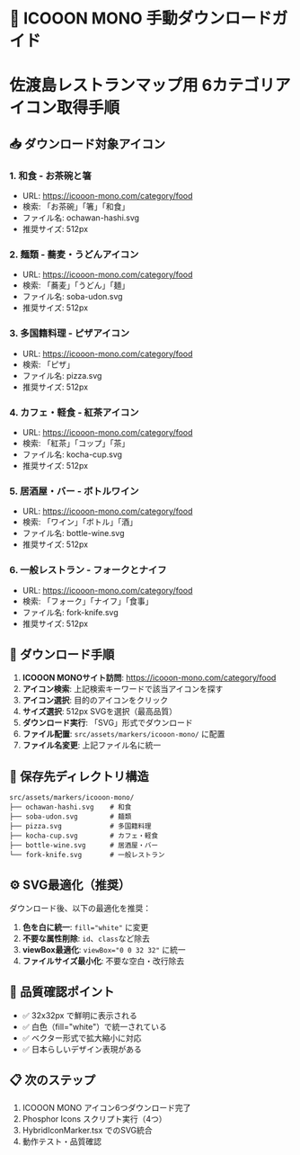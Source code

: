 # 🎌 ICOOON MONO 手動ダウンロードガイド

# 佐渡島レストランマップ用 6カテゴリアイコン取得手順

## 📥 ダウンロード対象アイコン

### 1. 和食 - お茶碗と箸

- URL: <https://icooon-mono.com/category/food>
- 検索: 「お茶碗」「箸」「和食」
- ファイル名: ochawan-hashi.svg
- 推奨サイズ: 512px

### 2. 麺類 - 蕎麦・うどんアイコン

- URL: <https://icooon-mono.com/category/food>
- 検索: 「蕎麦」「うどん」「麺」
- ファイル名: soba-udon.svg
- 推奨サイズ: 512px

### 3. 多国籍料理 - ピザアイコン

- URL: <https://icooon-mono.com/category/food>
- 検索: 「ピザ」
- ファイル名: pizza.svg
- 推奨サイズ: 512px

### 4. カフェ・軽食 - 紅茶アイコン

- URL: <https://icooon-mono.com/category/food>
- 検索: 「紅茶」「コップ」「茶」
- ファイル名: kocha-cup.svg
- 推奨サイズ: 512px

### 5. 居酒屋・バー - ボトルワイン

- URL: <https://icooon-mono.com/category/food>
- 検索: 「ワイン」「ボトル」「酒」
- ファイル名: bottle-wine.svg
- 推奨サイズ: 512px

### 6. 一般レストラン - フォークとナイフ

- URL: <https://icooon-mono.com/category/food>
- 検索: 「フォーク」「ナイフ」「食事」
- ファイル名: fork-knife.svg
- 推奨サイズ: 512px

## 🔧 ダウンロード手順

1. **ICOOON MONOサイト訪問**: <https://icooon-mono.com/category/food>
2. **アイコン検索**: 上記検索キーワードで該当アイコンを探す
3. **アイコン選択**: 目的のアイコンをクリック
4. **サイズ選択**: 512px SVGを選択（最高品質）
5. **ダウンロード実行**: 「SVG」形式でダウンロード
6. **ファイル配置**: `src/assets/markers/icooon-mono/` に配置
7. **ファイル名変更**: 上記ファイル名に統一

## 📁 保存先ディレクトリ構造

```
src/assets/markers/icooon-mono/
├── ochawan-hashi.svg    # 和食
├── soba-udon.svg        # 麺類
├── pizza.svg            # 多国籍料理
├── kocha-cup.svg        # カフェ・軽食
├── bottle-wine.svg      # 居酒屋・バー
└── fork-knife.svg       # 一般レストラン
```

## ⚙️ SVG最適化（推奨）

ダウンロード後、以下の最適化を推奨：

1. **色を白に統一**: `fill="white"` に変更
2. **不要な属性削除**: `id`、`class`など除去
3. **viewBox最適化**: `viewBox="0 0 32 32"` に統一
4. **ファイルサイズ最小化**: 不要な空白・改行除去

## 🎨 品質確認ポイント

- ✅ 32x32px で鮮明に表示される
- ✅ 白色（fill="white"）で統一されている
- ✅ ベクター形式で拡大縮小に対応
- ✅ 日本らしいデザイン表現がある

## 📋 次のステップ

1. ICOOON MONO アイコン6つダウンロード完了
2. Phosphor Icons スクリプト実行（4つ）
3. HybridIconMarker.tsx でのSVG統合
4. 動作テスト・品質確認
